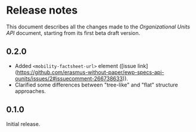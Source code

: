 Release notes
=============

This document describes all the changes made to the *Organizational Units API*
document, starting from its first beta draft version.


0.2.0
-----

* Added `<mobility-factsheet-url>` element ([issue link]
  (https://github.com/erasmus-without-paper/ewp-specs-api-ounits/issues/2#issuecomment-266738633)).
* Clarified some differences between "tree-like" and "flat" structure
  approaches.


0.1.0
-----

Initial release.
